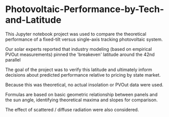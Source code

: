 # Photovoltaic-Performance-by-Tech-and-Latitude

This Jupyter notebook project was used to compare the theoretical performance of a fixed-tilt versus single-axis tracking photovoltaic system.

Our solar experts reported that industry modeling (based on empirical PVOut measurements) pinned the 'breakeven' latitude around the 42nd parallel

The goal of the project was to verify this latitude and ultimately inform decisions about predicted performance relative to pricing by state market.

Because this was theoretical, no actual insolation or PVOut data were used.

Formulas are based on basic geometric relationship between panels and the sun angle, identifying theoretical maxima and slopes for comparison.

The effect of scattered / diffuse radiation were also considered.
